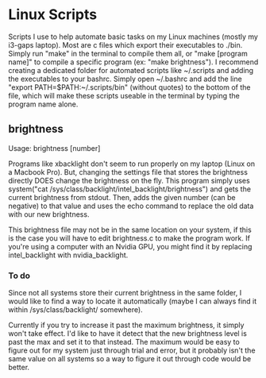 # Linux Scripts
Scripts I use to help automate basic tasks on my Linux machines (mostly my i3-gaps laptop). Most are c files which export their executables to ./bin. Simply run "make" in the terminal to compile them all, or "make [program name]" to compile a specific program (ex: "make brightness"). I recommend creating a dedicated folder for automated scripts like ~/.scripts and adding the executables to your bashrc. Simply open ~/.bashrc and add the line "export PATH=$PATH:~/.scripts/bin" (without quotes) to the bottom of the file, which will make these scripts useable in the terminal by typing the program name alone.

## brightness

Usage: brightness [number]

Programs like xbacklight don't seem to run properly on my laptop (Linux on a Macbook Pro). But, changing the settings file that stores the brightness directly DOES change the brightness on the fly. This program simply uses system("cat /sys/class/backlight/intel_backlight/brightness") and gets the current brightness from stdout. Then, adds the given number (can be negative) to that value and uses the echo command to replace the old data with our new brightness.

This brightness file may not be in the same location on your system, if this is the case you will have to edit brightness.c to make the program work. If you're using a computer with an Nvidia GPU, you might find it by replacing intel_backlight with nvidia_backlight.

### To do
Since not all systems store their current brightness in the same folder, I would like to find a way to locate it automatically (maybe I can always find it within /sys/class/backlight/ somewhere).

Currently if you try to increase it past the maximum brightness, it simply won't take effect. I'd like to have it detect that the new brightness level is past the max and set it to that instead. The maximum would be easy to figure out for my system just through trial and error, but it probably isn't the same value on all systems so a way to figure it out through code would be better.
